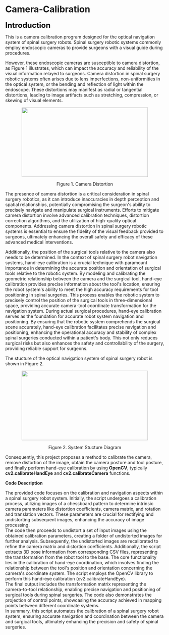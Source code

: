 # Camera-Calibration
<font size=5 color=BLACK>**Introduction**</font>  
  
This is a camera calibration program designed for the optical navigation system of spinal surgery robots. Spinal surgery robotic systems commonly employ endoscopic cameras to provide surgeons with a visual guide during procedures.  
  
However, these endoscopic cameras are susceptible to camera distortion, as Figure 1 illustrates, which can impact the accuracy and reliability of the visual information relayed to surgeons. Camera distortion in spinal surgery robotic systems often arises due to lens imperfections, non-uniformities in the optical system, or the bending and reflection of light within the endoscope. These distortions may manifest as radial or tangential distortions, leading to image artifacts such as stretching, compression, or skewing of visual elements.   
<div align=center>
<img src="https://github.com/ShawnHYSun/Images/blob/main/Camera%20Distortion.png" width="400" height="220">
</div>
<p align="center">Figure 1. Camera Distortion</p>  
  
The presence of camera distortion is a critical consideration in spinal surgery robotics, as it can introduce inaccuracies in depth perception and spatial relationships, potentially compromising the surgeon's ability to precisely navigate and manipulate surgical instruments. Efforts to mitigate camera distortion involve advanced calibration techniques, distortion correction algorithms, and the utilization of high-quality optical components. Addressing camera distortion in spinal surgery robotic systems is essential to ensure the fidelity of the visual feedback provided to surgeons, ultimately enhancing the overall safety and efficacy of these advanced medical interventions.   
  
Additionally, the position of the surgical tools relative to the camera also needs to be determined. In the context of spinal surgery robot navigation systems, hand-eye calibration is a crucial technique with paramount importance in determining the accurate position and orientation of surgical tools relative to the robotic system. By modeling and calibrating the geometric relationship between the camera and the surgical tool, hand-eye calibration provides precise information about the tool's location, ensuring the robot system's ability to meet the high accuracy requirements for tool positioning in spinal surgeries. This process enables the robotic system to precisely control the position of the surgical tools in three-dimensional space, providing accurate camera-tool coordinate transformation for the navigation system. During actual surgical procedures, hand-eye calibration serves as the foundation for accurate robot system navigation and positioning. By ensuring that the robotic system comprehends the surgical scene accurately, hand-eye calibration facilitates precise navigation and positioning, enhancing the operational accuracy and stability of complex spinal surgeries conducted within a patient's body. This not only reduces surgical risks but also enhances the safety and controllability of the surgery, providing reliable support for surgeons.  
  
The stucture of the optical navigation system of spinal surgery robot is shown in Figure 2.  
<div align=center>
<img src="https://github.com/ShawnHYSun/Images/blob/main/System%20Stucture.png" width="400" height="220">
</div>
<p align="center">Figure 2. System Stucture Diagram</p>  

Consequently, this project proposes a method to calibrate the camera, remove distortion of the image, obtain the camera posture and tool posture, and finally perform hand-eye calibration by using **OpenCV**, typically **cv2.calibrateHandEye** and **cv2.calibrateCamera** functions.

**Code Description**  

The provided code focuses on the calibration and navigation aspects within a spinal surgery robot system. Initially, the script undergoes a calibration process, utilizing images of a chessboard pattern to determine intrinsic camera parameters like distortion coefficients, camera matrix, and rotation and translation vectors. These parameters are crucial for rectifying and undistorting subsequent images, enhancing the accuracy of image processing.  
The code then proceeds to undistort a set of input images using the obtained calibration parameters, creating a folder of undistorted images for further analysis. Subsequently, the undistorted images are recalibrated to refine the camera matrix and distortion coefficients. Additionally, the script extracts 3D pose information from corresponding CSV files, representing the transformation from the robot tool to the base. The core functionality lies in the calibration of hand-eye coordination, which involves finding the relationship between the tool's position and orientation concerning the camera's coordinate system. The script employs the OpenCV library to perform this hand-eye calibration (cv2.calibrateHandEye).  
The final output includes the transformation matrix representing the camera-to-tool relationship, enabling precise navigation and positioning of surgical tools during spinal surgeries. The code also demonstrates the projection of control points, showcasing the accuracy achieved in mapping points between different coordinate systems.  
In summary, this script automates the calibration of a spinal surgery robot system, ensuring accurate navigation and coordination between the camera and surgical tools, ultimately enhancing the precision and safety of spinal surgeries.  
  
